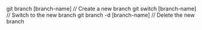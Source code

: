 git branch [branch-name] // Create a new branch
git switch [branch-name] // Switch to the new branch
git branch -d [branch-name] // Delete the new branch
